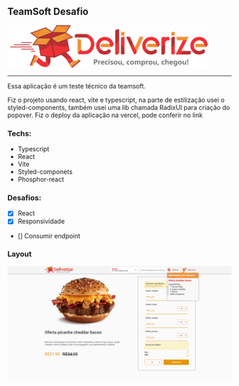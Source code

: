 ## TeamSoft Desafio

<img src="./public/logo.svg"/>

<hr/>

<p>Essa aplicação é um teste técnico da teamsoft.</p>
<p>Fiz o projeto usando react, vite e typescript, na parte de estilização usei o styled-components, também usei uma lib chamada <a src="https://www.radix-ui.com/">RadixUI</a> para criação do popover.
Fiz o deploy da aplicação na vercel, pode conferir no <a src="https://teamsoft-desafio-two.vercel.app/">link</a>
</p>

### Techs:
- Typescript
- React
- Vite
- Styled-componets
- Phosphor-react

### Desafios:
- [x] React
- [x] Responsividade
- [] Consumir endpoint

### Layout

<img src="./public/exemplo.png"/>